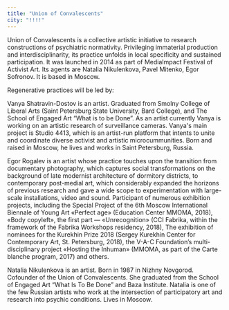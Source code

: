 ```yaml
---
title: "Union of Convalescents"
city: "!!!!"
---
```


Union of Convalescents is a collective artistic initiative to research constructions of psychiatric normativity. Privileging immaterial production and interdisciplinarity, its practice unfolds in local specificity and sustained participation. It was launched in 2014 as part of MediaImpact Festival of Activist Art. Its agents are Natalia Nikulenkova, Pavel Mitenko, Egor Sofronov. It is based in Moscow.

Regenerative practices will be led by:

Vanya Shatravin-Dostov is an artist. Graduated from Smolny College of Liberal Arts (Saint Petersburg State University, Bard College), and The School of Engaged Art “What is to be Done”. As an artist currently Vanya is working on an artistic research of surveillance cameras. Vanya's main project is Studio 4413, which is an artist-run platform that intents to unite and coordinate diverse activist and artistic microcummunities. Born and raised in Moscow, he lives and works in Saint Petersburg, Russia.

Egor Rogalev is an artist whose practice touches upon the transition from documentary photography, which captures social transformations on the background of late modernist architecture of dormitory districts, to contemporary post-medial art, which considerably expanded the horizons of previous research and gave a wide scope to experimentation with large-scale installations, video and sound. Participant of numerous exhibition projects, including the Special Project of the 6th Moscow International Biennale of Young Art «Perfect age» (Education Center MMOMA, 2018), «Body copyleft», the first part — «Unrecognition» (CCI Fabrika, within the framework of the Fabrika Workshops residency, 2018), The exhibition of nominees for the Kurekhin Prize 2018 (Sergey Kurekhin Center for Contemporary Art, St. Petersburg, 2018), the V-A-C Foundation’s multi-disciplinary project «Hosting the Inhuman» (MMOMA, as part of the Carte blanche program, 2017) and others.

Natalia Nikulenkova is an artist. Born in 1987 in Nizhny Novgorod. Cofounder of the Union of Convalescents. She graduated from the School of Engaged Art “What Is To Be Done” and Baza Institute. Natalia is one of the few Russian artists who work at the intersection of participatory art and research into psychic conditions. Lives in Moscow.
